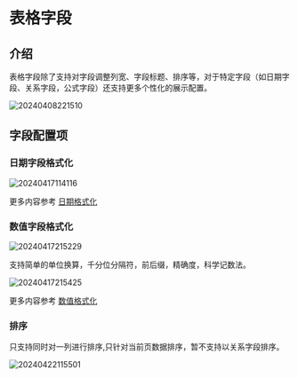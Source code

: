 # 表格字段

## 介绍

表格字段除了支持对字段调整列宽、字段标题、排序等，对于特定字段（如日期字段、关系字段，公式字段）还支持更多个性化的展示配置。

![20240408221510](https://static-docs.nocobase.com/20240408221510.png)

## 字段配置项

### 日期字段格式化

![20240417114116](https://static-docs.nocobase.com/20240417114116.png)

更多内容参考 [日期格式化](/handbook/ui/fields/specific/date-picker)

### 数值字段格式化

![20240417215229](https://static-docs.nocobase.com/20240417215229.png)

支持简单的单位换算，千分位分隔符，前后缀，精确度，科学记数法。

![20240417215425](https://static-docs.nocobase.com/20240417215425.png)

更多内容参考 [数值格式化](/handbook/ui/fields/field-settings/number-format)

### 排序

只支持同时对一列进行排序,只针对当前页数据排序，暂不支持以关系字段排序。

![20240422115501](https://static-docs.nocobase.com/20240422115501.png)